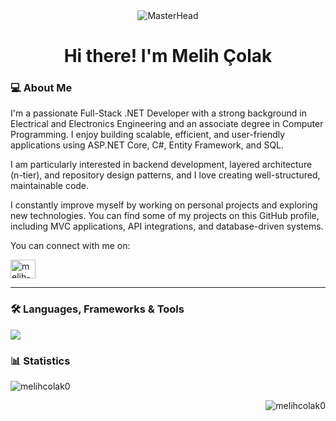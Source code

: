 <div align="center">
  <img src="https://so-development.org/wp-content/uploads/2021/11/full-stack-development.gif" alt="MasterHead">
</div>


<h1 align="center">Hi there! I'm Melih Çolak</h1>



### 💻 About Me
I'm a passionate Full-Stack .NET Developer with a strong background in Electrical and Electronics Engineering and an associate degree in Computer Programming. I enjoy building scalable, efficient, and user-friendly applications using ASP.NET Core, C#, Entity Framework, and SQL.

I am particularly interested in backend development, layered architecture (n-tier), and repository design patterns, and I love creating well-structured, maintainable code.

I constantly improve myself by working on personal projects and exploring new technologies. You can find some of my projects on this GitHub profile, including MVC applications, API integrations, and database-driven systems.

You can connect with me on:

<p align="left">
<a href="https://linkedin.com/in/melih-çolak-235180252" target="blank"><img align="center" src="https://raw.githubusercontent.com/rahuldkjain/github-profile-readme-generator/master/src/images/icons/Social/linked-in-alt.svg" alt="melih-çolak-235180252" height="30" width="40" /></a>
</p>

---

### 🛠️ Languages, Frameworks & Tools
<p>
<a href="https://skillicons.dev">
    <img src="https://skillicons.dev/icons?&theme=light&i=dotnet,cs,visualstudio,postgres,mongodb,html,css,js,jquery,angular,react,git,docker,azure,postman"/>
  </a>
</p>

### 📊 Statistics
<p>&nbsp;<img align="left" src="https://github-readme-stats.vercel.app/api?username=melihcolak0&show_icons=true&locale=en" alt="melihcolak0" /></p>

<p><img align="right" src="https://github-readme-stats.vercel.app/api/top-langs?username=melihcolak0&show_icons=true&locale=en&layout=compact" alt="melihcolak0" /></p>
